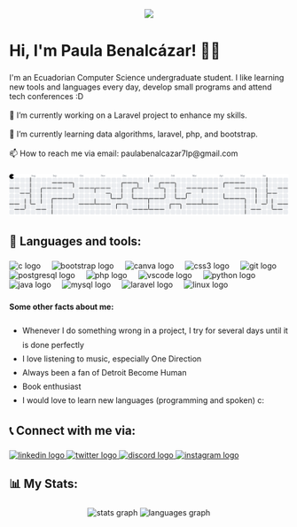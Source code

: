 <div align="center">
  <img height="200" src="https://i.pinimg.com/originals/a7/c8/67/a7c8677b1293550369bb0f1a5a94ff18.gif"  />
</div>

###

<h1 align="left">Hi, I'm Paula Benalcázar! 👋🏼</h1>

###

<p align="left">I'm an Ecuadorian Computer Science undergraduate student. I like learning new tools and languages every day, develop small programs and attend tech conferences :D<br><br>    🔭 I’m currently working on a Laravel project to enhance my skills.<br><br>    🌱 I’m currently learning data algorithms, laravel, php, and bootstrap.<br><br>    📫 How to reach me via email: paulabenalcazar7lp@gmail.com</p>

###

<picture>
  <source media="(prefers-color-scheme: dark)" srcset="https://raw.githubusercontent.com/paulabenalcazart/paulabenalcazart/output/pacman-contribution-graph-dark.svg">
  <source media="(prefers-color-scheme: light)" srcset="https://raw.githubusercontent.com/paulabenalcazart/paulabenalcazart/output/pacman-contribution-graph.svg">
  <img alt="pacman contribution graph" src="https://raw.githubusercontent.com/paulabenalcazart/paulabenalcazart/output/pacman-contribution-graph.svg">
</picture>

###

<h2 align="left">🔨 Languages and tools:</h2>

###

<div align="left">
  <img src="https://cdn.jsdelivr.net/gh/devicons/devicon/icons/c/c-original.svg" height="40" alt="c logo"  />
  <img width="12" />
  <img src="https://cdn.jsdelivr.net/gh/devicons/devicon/icons/bootstrap/bootstrap-original.svg" height="40" alt="bootstrap logo"  />
  <img width="12" />
  <img src="https://cdn.jsdelivr.net/gh/devicons/devicon/icons/canva/canva-original.svg" height="40" alt="canva logo"  />
  <img width="12" />
  <img src="https://cdn.jsdelivr.net/gh/devicons/devicon/icons/css3/css3-original.svg" height="40" alt="css3 logo"  />
  <img width="12" />
  <img src="https://cdn.jsdelivr.net/gh/devicons/devicon/icons/git/git-original.svg" height="40" alt="git logo"  />
  <img width="12" />
  <img src="https://cdn.jsdelivr.net/gh/devicons/devicon/icons/postgresql/postgresql-original.svg" height="40" alt="postgresql logo"  />
  <img width="12" />
  <img src="https://cdn.jsdelivr.net/gh/devicons/devicon/icons/php/php-original.svg" height="40" alt="php logo"  />
  <img width="12" />
  <img src="https://cdn.jsdelivr.net/gh/devicons/devicon/icons/vscode/vscode-original.svg" height="40" alt="vscode logo"  />
  <img width="12" />
  <img src="https://cdn.jsdelivr.net/gh/devicons/devicon/icons/python/python-original.svg" height="40" alt="python logo"  />
  <img width="12" />
  <img src="https://cdn.jsdelivr.net/gh/devicons/devicon/icons/java/java-original.svg" height="40" alt="java logo"  />
  <img width="12" />
  <img src="https://cdn.jsdelivr.net/gh/devicons/devicon/icons/mysql/mysql-original.svg" height="40" alt="mysql logo"  />
  <img width="12" />
  <img src="https://cdn.jsdelivr.net/gh/devicons/devicon/icons/laravel/laravel-original.svg" height="40" alt="laravel logo"  />
  <img width="12" />
  <img src="https://cdn.jsdelivr.net/gh/devicons/devicon/icons/linux/linux-original.svg" height="40" alt="linux logo"  />
</div>

###

<h4 align="left">Some other facts about me:</h4>

###

<ul align="left" style="line-height: 1.8;">
  <li>Whenever I do something wrong in a project, I try for several days until it is done perfectly</li>
  <li>I love listening to music, especially One Direction</li>
  <li>Always been a fan of Detroit Become Human</li>
  <li>Book enthusiast</li>
  <li>I would love to learn new languages (programming and spoken) c:</li>
</ul>

###

<h2 align="left">📞 Connect with me via:</h2>

###

<div align="left">
  <a href="www.linkedin.com/in/paula-benalcázar-944409329" target="_blank">
    <img src="https://raw.githubusercontent.com/maurodesouza/profile-readme-generator/master/src/assets/icons/social/linkedin/default.svg" width="52" height="40" alt="linkedin logo"  />
  </a>
  <a href="https://x.com/paumcnuggets" target="_blank">
    <img src="https://raw.githubusercontent.com/maurodesouza/profile-readme-generator/master/src/assets/icons/social/twitter/default.svg" width="52" height="40" alt="twitter logo"  />
  </a>
  <a href="https://discordapp.com/users/1019431505430323301" target="_blank">
    <img src="https://raw.githubusercontent.com/maurodesouza/profile-readme-generator/master/src/assets/icons/social/discord/default.svg" width="52" height="40" alt="discord logo"  />
  </a>
  <a href="https://www.instagram.com/paulabenalcazar06/" target="_blank">
    <img src="https://raw.githubusercontent.com/maurodesouza/profile-readme-generator/master/src/assets/icons/social/instagram/default.svg" width="52" height="40" alt="instagram logo"  />
  </a>
</div>

###

<h2 align="left">📊 My Stats:</h2>

###

<div align="center">
  <img src="https://github-readme-stats.vercel.app/api?username=paulabenalcazart&hide_title=false&hide_rank=false&show_icons=true&include_all_commits=true&count_private=true&disable_animations=false&theme=dracula&locale=en&hide_border=false&order=1" height="150" alt="stats graph"  />
  <img src="https://github-readme-stats.vercel.app/api/top-langs?username=paulabenalcazart&locale=en&hide_title=false&layout=compact&card_width=320&langs_count=5&theme=dracula&hide_border=false&order=2" height="150" alt="languages graph"  />
</div>

###
